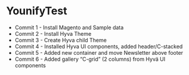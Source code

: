 # YounifyTest

- Commit 1 - Install Magento and Sample data
- Commit 2 - Install Hyva Theme
- Commit 3 - Create Hyva child Theme
- Commit 4 - Installed Hyva UI components, added header/C-stacked
- Commit 5 - Added new container and move Newsletter above footer
- Commit 6 - Added gallery “C-grid” (2 columns) from Hyvä UI components

